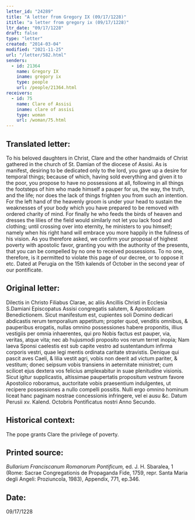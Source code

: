 ```yaml
---
letter_id: "24289"
title: "A letter from Gregory IX (09/17/1228)"
ititle: "a letter from gregory ix (09/17/1228)"
ltr_date: "09/17/1228"
draft: false
type: "letter"
created: "2014-03-04"
modified: "2021-11-25"
url: "/letter/582.html"
senders:
  - id: 21364
    name: Gregory IX
    iname: gregory ix
    type: people
    url: /people/21364.html
receivers:
  - id: 75
    name: Clare of Assisi
    iname: clare of assisi
    type: woman
    url: /woman/75.html
---
```

<h2> Translated letter:</h2>To his beloved daughters in Christ, Clare and the other handmaids of Christ gathered in the church of St. Damian of the diocese of Assisi.
As is manifest, desiring to be dedicated only to the lord, you gave up a desire for temporal things; because of which, having sold everything and given it to the poor, you propose to have no possessions at all, following in all things the footsteps of him who made himself a pauper for us, the way, the truth, and the life; nor does the lack of things frighten you from such an intention.  For the left hand of the heavenly groom is under your head to sustain the weaknesses of your body which you have prepared to be removed with ordered charity of mind.  For finally he who feeds the birds of heaven and dresses the lilies of the field would similarly not let you lack food and clothing; until crossing over into eternity, he ministers to you himself; namely when his right hand will embrace you more happily in the fullness of his vision.  As you therefore asked, we confirm your proposal of highest poverty with apostolic favor, granting you with the authority of the presents, that you can be compelled by no one to received possessions.
To no one, therefore, is it permitted to violate this page of our decree, or to oppose it etc.
Dated at Perugia on the 15th kalends of October in the second year of our pontificate.
<h2 class="mt-4"> Original letter:</h2>Dilectis in Christo Filiabus Clarae, ac aliis Ancillis Christi in Ecclesia S.Damiani Episcopatus Assisi congregatis salutem, & Apostolicam Benedictionem.
Sicut manifestum est, cupientes soli Domino dedicari abdicastis rerum temporalium appetitum; propter quod, venditis omnibus, & pauperibus erogatis, nullas omnino possessiones habere proponitis, illius vestigiis per omnia inhaerentes, qui pro Nobis factus est pauper, via, veritas, atque vita; nec ab hujusmodi proposito vos rerum terret inopia; Nam laeva Sponsi caelestis est sub capite vestro ad sustentandum infirma corporis vestri, quae legi mentis ordinata caritate stravistis. Denique qui pascit aves Caeli, & lilia vestit agri, vobis non deerit ad victum pariter, & vestitum; donec seipsum vobis transiens in aeternitate ministret; cum scilicet ejus dextera vos felicius amplexabitur in suae plenitudine visionis. Sicut igitur supplicastis, altissimae paupertatis propositum vestrum favore Apostolico roboramus, auctoritate vobis praesentium indulgentes, ut recipere possessiones a nullo compelli possitis. Nulli ergo omnino hominum liceat hanc paginam nostrae concessionis infringere, vel ei ausu &c.
Datum Perusii xv. Kalend. Octobris Pontificatus nostri Anno Secundo.
<h2 class="mt-4"> Historical context:</h2>The pope grants Clare the privilege of poverty.
<h2 class="mt-4"> Printed source:</h2><p><em>Bullarium Franciscanum Romanorum Pontificum,</em> ed. J. H. Sbaralea, 1 (Rome: Sacrae Congregationis de Propaganda Fide, 1759, repr. Santa Maria degli Angeli: Proziuncola, 1983), Appendix, 771, ep.346.</p><h2 class="mt-4"> Date:</h2>09/17/1228